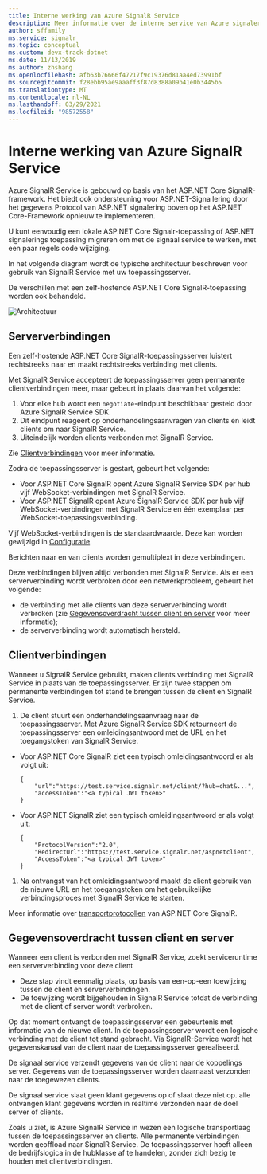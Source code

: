 ```yaml
---
title: Interne werking van Azure SignalR Service
description: Meer informatie over de interne service van Azure signalering, de architectuur, de verbindingen en hoe gegevens worden verzonden.
author: sffamily
ms.service: signalr
ms.topic: conceptual
ms.custom: devx-track-dotnet
ms.date: 11/13/2019
ms.author: zhshang
ms.openlocfilehash: afb63b76666f47217f9c19376d81aa4ed73991bf
ms.sourcegitcommit: f28ebb95ae9aaaff3f87d8388a09b41e0b3445b5
ms.translationtype: MT
ms.contentlocale: nl-NL
ms.lasthandoff: 03/29/2021
ms.locfileid: "98572558"
---
```

# <a name="azure-signalr-service-internals"></a>Interne werking van Azure SignalR Service

Azure SignalR Service is gebouwd op basis van het ASP.NET Core SignalR-framework. Het biedt ook ondersteuning voor ASP.NET-Signa lering door het gegevens Protocol van ASP.NET signalering boven op het ASP.NET Core-Framework opnieuw te implementeren.

U kunt eenvoudig een lokale ASP.NET Core Signalr-toepassing of ASP.NET signalerings toepassing migreren om met de signaal service te werken, met een paar regels code wijziging.

In het volgende diagram wordt de typische architectuur beschreven voor gebruik van SignalR Service met uw toepassingsserver.

De verschillen met een zelf-hostende ASP.NET Core SignalR-toepassing worden ook behandeld.

![Architectuur](./media/signalr-concept-internals/arch.png)

## <a name="server-connections"></a>Serververbindingen

Een zelf-hostende ASP.NET Core SignalR-toepassingsserver luistert rechtstreeks naar en maakt rechtstreeks verbinding met clients.

Met SignalR Service accepteert de toepassingsserver geen permanente clientverbindingen meer, maar gebeurt in plaats daarvan het volgende:

1. Voor elke hub wordt een `negotiate`-eindpunt beschikbaar gesteld door Azure SignalR Service SDK.
1. Dit eindpunt reageert op onderhandelingsaanvragen van clients en leidt clients om naar SignalR Service.
1. Uiteindelijk worden clients verbonden met SignalR Service.

Zie [Clientverbindingen](#client-connections) voor meer informatie.

Zodra de toepassingsserver is gestart, gebeurt het volgende: 
- Voor ASP.NET Core SignalR opent Azure SignalR Service SDK per hub vijf WebSocket-verbindingen met SignalR Service. 
- Voor ASP.NET SignalR opent Azure SignalR Service SDK per hub vijf WebSocket-verbindingen met SignalR Service en één exemplaar per WebSocket-toepassingsverbinding.

Vijf WebSocket-verbindingen is de standaardwaarde. Deze kan worden gewijzigd in [Configuratie](https://github.com/Azure/azure-signalr/blob/dev/docs/run-asp-net-core.md#connectioncount).

Berichten naar en van clients worden gemultiplext in deze verbindingen.

Deze verbindingen blijven altijd verbonden met SignalR Service. Als er een serververbinding wordt verbroken door een netwerkprobleem, gebeurt het volgende:
- de verbinding met alle clients van deze serververbinding wordt verbroken (zie [Gegevensoverdracht tussen client en server](#data-transmit-between-client-and-server) voor meer informatie);
- de serververbinding wordt automatisch hersteld.

## <a name="client-connections"></a>Clientverbindingen

Wanneer u SignalR Service gebruikt, maken clients verbinding met SignalR Service in plaats van de toepassingsserver.
Er zijn twee stappen om permanente verbindingen tot stand te brengen tussen de client en SignalR Service.

1. De client stuurt een onderhandelingsaanvraag naar de toepassingsserver. Met Azure SignalR Service SDK retourneert de toepassingsserver een omleidingsantwoord met de URL en het toegangstoken van SignalR Service.

- Voor ASP.NET Core SignalR ziet een typisch omleidingsantwoord er als volgt uit:
    ```
    {
        "url":"https://test.service.signalr.net/client/?hub=chat&...",
        "accessToken":"<a typical JWT token>"
    }
    ```
- Voor ASP.NET SignalR ziet een typisch omleidingsantwoord er als volgt uit:
    ```
    {
        "ProtocolVersion":"2.0",
        "RedirectUrl":"https://test.service.signalr.net/aspnetclient",
        "AccessToken":"<a typical JWT token>"
    }
    ```

1. Na ontvangst van het omleidingsantwoord maakt de client gebruik van de nieuwe URL en het toegangstoken om het gebruikelijke verbindingsproces met SignalR Service te starten.

Meer informatie over [transportprotocollen](https://github.com/aspnet/SignalR/blob/release/2.2/specs/TransportProtocols.md) van ASP.NET Core SignalR.

## <a name="data-transmit-between-client-and-server"></a>Gegevensoverdracht tussen client en server

Wanneer een client is verbonden met SignalR Service, zoekt serviceruntime een serververbinding voor deze client
- Deze stap vindt eenmalig plaats, op basis van een-op-een toewijzing tussen de client en serververbindingen.
- De toewijzing wordt bijgehouden in SignalR Service totdat de verbinding met de client of server wordt verbroken.

Op dat moment ontvangt de toepassingsserver een gebeurtenis met informatie van de nieuwe client. In de toepassingsserver wordt een logische verbinding met de client tot stand gebracht. Via SignalR-Service wordt het gegevenskanaal van de client naar de toepassingsserver gerealiseerd.

De signaal service verzendt gegevens van de client naar de koppelings server. Gegevens van de toepassingsserver worden daarnaast verzonden naar de toegewezen clients.

De signaal service slaat geen klant gegevens op of slaat deze niet op. alle ontvangen klant gegevens worden in realtime verzonden naar de doel server of clients.

Zoals u ziet, is Azure SignalR Service in wezen een logische transportlaag tussen de toepassingsserver en clients. Alle permanente verbindingen worden geoffload naar SignalR Service.
De toepassingsserver hoeft alleen de bedrijfslogica in de hubklasse af te handelen, zonder zich bezig te houden met clientverbindingen.
